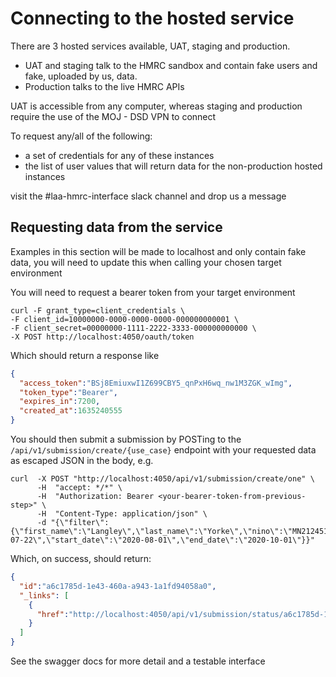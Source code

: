 # Connecting to the hosted service

There are 3 hosted services available, UAT, staging and production.
* UAT and staging talk to the HMRC sandbox and contain fake users and fake, uploaded by us, data.
* Production talks to the live HMRC APIs

UAT is accessible from any computer, whereas staging and production require the use of the MOJ - DSD VPN to connect

To request any/all of the following:
* a set of credentials for any of these instances
* the list of user values that will return data for the non-production hosted instances

visit the #laa-hmrc-interface slack channel and drop us a message

## Requesting data from the service
Examples in this section will be made to localhost and only contain fake data, you will need to update this when calling your chosen target environment

You will need to request a bearer token from your target environment
```shell
curl -F grant_type=client_credentials \
-F client_id=10000000-0000-0000-0000-000000000001 \
-F client_secret=00000000-1111-2222-3333-000000000000 \
-X POST http://localhost:4050/oauth/token
```
Which should return a response like
```json
{
  "access_token":"BSj8EmiuxwI1Z699CBY5_qnPxH6wq_nw1M3ZGK_wImg",
  "token_type":"Bearer",
  "expires_in":7200,
  "created_at":1635240555
}
```

You should then submit a submission by POSTing to the `/api/v1/submission/create/{use_case}` endpoint
with your requested data as escaped JSON in the body, e.g.
```shell
curl  -X POST "http://localhost:4050/api/v1/submission/create/one" \
      -H  "accept: */*" \
      -H  "Authorization: Bearer <your-bearer-token-from-previous-step>" \
      -H  "Content-Type: application/json" \
      -d "{\"filter\":{\"first_name\":\"Langley\",\"last_name\":\"Yorke\",\"nino\":\"MN212451D\",\"dob\":\"1992-07-22\",\"start_date\":\"2020-08-01\",\"end_date\":\"2020-10-01\"}}"
```
Which, on success, should return:
```json
{
  "id":"a6c1785d-1e43-460a-a943-1a1fd94058a0",
  "_links": [
    {
      "href":"http://localhost:4050/api/v1/submission/status/a6c1785d-1e43-460a-a943-1a1fd94058a0"
    }
  ]
}
```

See the swagger docs for more detail and a testable interface

